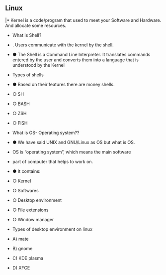 ## Linux

|* Kernel is a code/program that used to meet your Software and Hardware. And allocate some resources.
* What is Shell?
* . Users communicate with the kernel by the shell.

* ● The Shell is a Command Line Interpreter. It translates commands entered by the user and converts them into a  language that is understood by the Kernel
* Types of shells
* ● Based on their features there are money shells.
* ○ SH
* ○ BASH
* ○ ZSH
* ○ FISH
* What is OS- Operating system??
* ● We have said UNIX and GNU/Linux as OS but what is OS.
* OS is “operating system”, which means the main software
* part of computer that helps to work on.
* ● It contains:
* ○ Kernel
* ○ Softwares
* ○ Desktop environment
* ○ File extensions
* ○ Window manager

* Types of desktop environment on linux
* A) mate
* B) gnome
* C) KDE plasma
* D) XFCE

